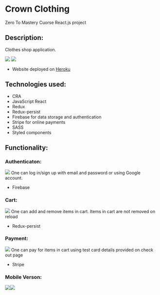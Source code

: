# Crown Clothing
Zero To Mastery Cuorse React.js project

## Description:
Clothes shop application. 

![](https://user-images.githubusercontent.com/51081298/107640062-a4f7c800-6c69-11eb-8252-176e1c6e48db.png)
![](https://user-images.githubusercontent.com/51081298/107640116-b5a83e00-6c69-11eb-99cc-4833f78271d4.png)

* Website deployed on [Heroku](https://ztm-project.herokuapp.com/)

## Technologies used:
* CRA 
* JavaScript React 
* Redux
* Redux-persist
* Firebase for data storage and authentication
* Stripe for online payments
* SASS 
* Styled components


## Functionality:

### Authenticaton: 
![](https://user-images.githubusercontent.com/51081298/107640162-c789e100-6c69-11eb-9b87-d2b180de4306.png)
One can log in/sign up with email and password or using Google account.
* Firebase

### Cart: 
![](https://user-images.githubusercontent.com/51081298/107640188-d2dd0c80-6c69-11eb-84c0-819af3113e15.png)
One can add and remove items in cart. Items in cart are not removed on reload
* Redux-persist

### Payment: 
![](https://user-images.githubusercontent.com/51081298/107637649-601e6200-6c66-11eb-9ffa-108c534667d9.png)
One can pay for items in cart using test card details provided on check out page
* Stripe

### Mobile Verson: 
![](https://user-images.githubusercontent.com/51081298/107640251-e7210980-6c69-11eb-8885-8aec32f4322e.png)![](https://user-images.githubusercontent.com/51081298/107640350-0ddf4000-6c6a-11eb-8a92-6fb014830e79.png)


